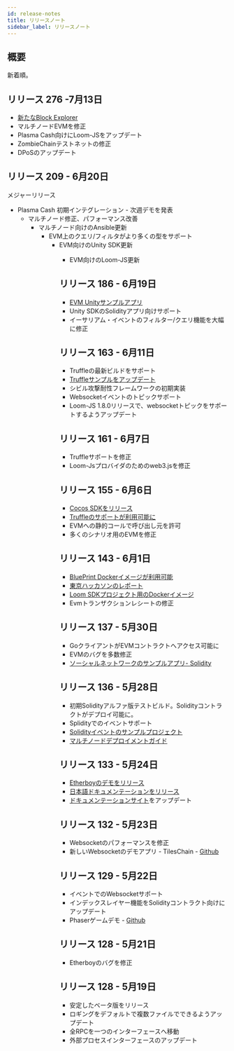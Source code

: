 ```yaml
---
id: release-notes
title: リリースノート
sidebar_label: リリースノート
---
```

## 概要

新着順。

## リリース 276 -7月13日

* [新たなBlock Explorer](block-explorer-tutorial.html)
* マルチノードEVMを修正 
* Plasma Cash向けにLoom-JSをアップデート
* ZombieChainテストネットの修正
* DPoSのアップデート

## リリース 209 - 6月20日

メジャーリリース 

* Plasma Cash 初期インテグレーション - 次週デモを発表 
    * マルチノード修正、パフォーマンス改善 
        * マルチノード向けのAnsible更新  
            * EVM上のクエリ/フィルタがより多くの型をサポート 
                * EVM向けのUnity SDK更新 
                    * EVM向けのLoom-JS更新 </ul></p> 
                        ## リリース 186 - 6月19日
                        
                        * [EVM Unityサンプルアプリ](https://loomx.io/developers/docs/en/unity-sample-tiles-chain-evm.html)
                        * Unity SDKのSolidityアプリ向けサポート
                        * イーサリアム・イベントのフィルター/クエリ機能を大幅に修正
                        ## リリース 163 - 6月11日
                        
                        * Truffleの最新ビルドをサポート
                        * [Truffleサンプルをアップデート](https://github.com/loomnetwork/loom-truffle-provider)
                        * シビル攻撃耐性フレームワークの初期実装
                        * Websocketイベントのトピックサポート 
                        * Loom-JS 1.8.0リリースで、websocketトピックをサポートするようアップデート
                        ## リリース 161 - 6月7日
                        
                        * Truffleサポートを修正
                        * Loom-Jsプロバイダのためのweb3.jsを修正
                        ## リリース 155 - 6月6日
                        
                        * [Cocos SDKをリリース](cocos-sdk-quickstart.html)
                        * [Truffleのサポートが利用可能に](truffle-deploy.html)
                        * EVMへの静的コールで呼び出し元を許可
                        * 多くのシナリオ用のEVMを修正 
                        ## リリース 143 - 6月1日
                        
                        * [BluePrint Dockerイメージが利用可能](docker-blueprint.html)
                        * [東京ハッカソンのレポート](https://medium.com/loom-network/highlights-from-the-first-loom-unity-sdk-hackathon-tokyo-edition-6ed723747c19)
                        * [Loom SDKプロジェクト用のDockerイメージ](https://hub.docker.com/r/loomnetwork/)
                        * Evmトランザクションレシートの修正 
                        ## リリース 137 - 5月30日
                        
                        * GoクライアントがEVMコントラクトへアクセス可能に
                        * EVMのバグを多数修正
                        * [ソーシャルネットワークのサンプルアプリ- Solidity](simple-social-network-example.html)
                        ## リリース 136 - 5月28日
                        
                        * 初期Solidityアルファ版テストビルド。Solidityコントラクトがデプロイ可能に。
                        * Splidityでのイベントサポート 
                        * [Solidityイベントのサンプルプロジェクト](phaser-sdk-demo-web3-websocket.html)
                        * [マルチノードデプロイメントガイド](multi-node-deployment.html)
                        ## リリース 133 - 5月24日
                        
                        * [Etherboyのデモをリリース](https://loomx.io/developers/docs/en/etherboy-game.html)
                        * [日本語ドキュメンテーションをリリース](https://loomx.io/developers/ja)
                        * [ドキュメンテーションサイト](https://loomx.io/developers/en/)をアップデート 
                        ## リリース 132 - 5月23日
                        
                        * Websocketのパフォーマンスを修正
                        * 新しいWebsocketのデモアプリ - TilesChain - [Github](https://github.com/loomnetwork/tiles-chain) 
                        ## リリース 129 - 5月22日
                        
                        * イベントでのWebsocketサポート
                        * インデックスレイヤー機能をSolidityコントラクト向けにアップデート 
                        * Phaserゲームデモ - [Github](https://github.com/loomnetwork/phaser-sdk-demo)
                        ## リリース 128 - 5月21日
                        
                        * Etherboyのバグを修正
                        ## リリース 128 - 5月19日
                        
                        * 安定したベータ版をリリース
                        * ロギングをデフォルトで複数ファイルでできるようアップデート 
                        * 全RPCを一つのインターフェースへ移動
                        * 外部プロセスインターフェースのアップデート